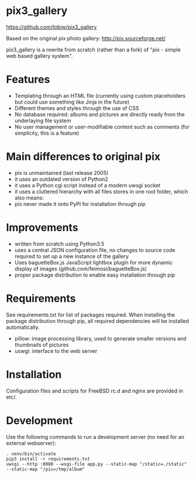 # pix3_gallery
https://github.com/tobiw/pix3_gallery

Based on the original pix photo gallery: http://pix.sourceforge.net/

pix3_gallery is a rewrite from scratch (rather than a fork) of "pix - simple web based gallery system".

# Features
* Templating through an HTML file (currently using custom placeholders but could use something like Jinja in the future)
* Different themes and styles through the use of CSS
* No database required: albums and pictures are directly ready from the underlaying file system
* No user management or user-modifiable content such as comments (for simplicity, this is a feature)

# Main differences to original pix
* pix is unmaintained (last release 2005)
* it uses an outdated version of Python2
* it uses a Python cgi script instead of a modern uwsgi socket
* it uses a cluttered hierarchy with all files stores in one root folder, which also means:
* pix never made it onto PyPI for installation through pip

# Improvements
* written from scratch using Python3.5
* uses a central JSON configuration file, no changes to source code required to set up a new instance of the gallery
* Uses baguetteBox.js JavaScript lightbox plugin for more dynamic display of images (github.com/feimosi/baguetteBox.js)
* proper package distribution to enable easy installation through pip

# Requirements
See requirements.txt for list of packages required. When installing the package distribution through pip, all required dependencies will be installed automatically.

* pillow: image processing library, used to generate smaller versions and thumbnails of pictures
* uswgi: interface to the web server

# Installation
Configuration files and scripts for FreeBSD rc.d and nginx are provided in etc/.

# Development
Use the following commands to run a development server (no need for an external webserver):
```virtualenv -p python3 venv
. venv/bin/activate
pip3 install -r requirements.txt
uwsgi --http :8080 --wsgi-file app.py --static-map "/static=./static" --static-map "/pic=/tmp/album"
```

